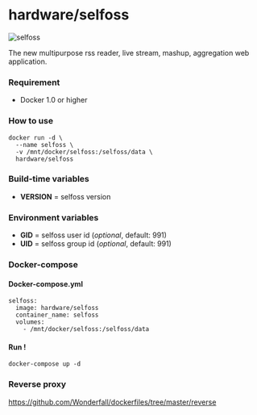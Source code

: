 # hardware/selfoss

![selfoss](https://i.imgur.com/8hJyBgk.png "selfoss")

The new multipurpose rss reader, live stream, mashup, aggregation web application.

### Requirement

- Docker 1.0 or higher

### How to use

```
docker run -d \
  --name selfoss \
  -v /mnt/docker/selfoss:/selfoss/data \
  hardware/selfoss
```

### Build-time variables

- **VERSION** = selfoss version

### Environment variables

- **GID** = selfoss user id (*optional*, default: 991)
- **UID** = selfoss group id (*optional*, default: 991)

### Docker-compose

#### Docker-compose.yml

```
selfoss:
  image: hardware/selfoss
  container_name: selfoss
  volumes:
    - /mnt/docker/selfoss:/selfoss/data
```

#### Run !

```
docker-compose up -d
```

### Reverse proxy

https://github.com/Wonderfall/dockerfiles/tree/master/reverse